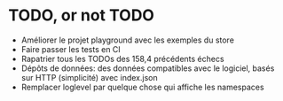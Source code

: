 # TODO, or not TODO

- Améliorer le projet playground avec les exemples du store
- Faire passer les tests en CI
- Rapatrier tous les TODOs des 158,4 précédents échecs
- Dépôts de données: des données compatibles avec le logiciel, basés sur HTTP (simplicité) avec index.json
- Remplacer loglevel par quelque chose qui affiche les namespaces
